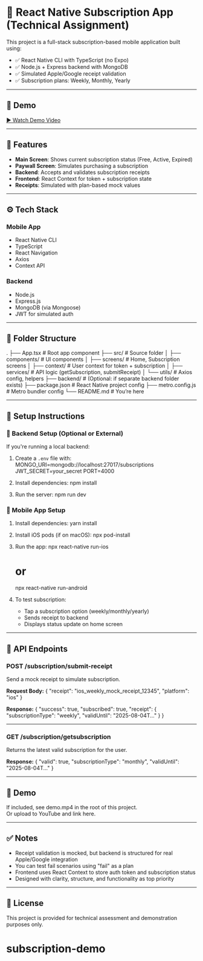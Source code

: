 # 📱 React Native Subscription App (Technical Assignment)


This project is a full-stack subscription-based mobile application built using:

- ✅ React Native CLI with TypeScript (no Expo)
- ✅ Node.js + Express backend with MongoDB
- ✅ Simulated Apple/Google receipt validation
- ✅ Subscription plans: Weekly, Monthly, Yearly

---

## 🎥 Demo


[▶️ Watch Demo Video](demo.mov)

---

## 🧩 Features

- **Main Screen**: Shows current subscription status (Free, Active, Expired)
- **Paywall Screen**: Simulates purchasing a subscription
- **Backend**: Accepts and validates subscription receipts
- **Frontend**: React Context for token + subscription state
- **Receipts**: Simulated with plan-based mock values

---

## ⚙️ Tech Stack

### Mobile App
- React Native CLI
- TypeScript
- React Navigation
- Axios
- Context API

### Backend
- Node.js
- Express.js
- MongoDB (via Mongoose)
- JWT for simulated auth

---

## 📁 Folder Structure

.
├── App.tsx                # Root app component
├── src/                   # Source folder
│   ├── components/        # UI components
│   ├── screens/           # Home, Subscription screens
│   ├── context/           # User context for token + subscription
│   ├── services/          # API logic (getSubscription, submitReceipt)
│   └── utils/             # Axios config, helpers
├── backend/               # (Optional: if separate backend folder exists)
├── package.json           # React Native project config
├── metro.config.js        # Metro bundler config
└── README.md              # You’re here

---

## 🚀 Setup Instructions

### 🔧 Backend Setup (Optional or External)

If you're running a local backend:

1. Create a `.env` file with:
   MONGO_URI=mongodb://localhost:27017/subscriptions
   JWT_SECRET=your_secret
   PORT=4000

2. Install dependencies:
   npm install

3. Run the server:
   npm run dev

### 📱 Mobile App Setup

1. Install dependencies:
   yarn install

2. Install iOS pods (if on macOS):
   npx pod-install

3. Run the app:
   npx react-native run-ios
   # or
   npx react-native run-android

4. To test subscription:
   - Tap a subscription option (weekly/monthly/yearly)
   - Sends receipt to backend
   - Displays status update on home screen

---

## 📡 API Endpoints

### POST /subscription/submit-receipt
Send a mock receipt to simulate subscription.

**Request Body:**
{
  "receipt": "ios_weekly_mock_receipt_12345",
  "platform": "ios"
}

**Response:**
{
  "success": true,
  "subscribed": true,
  "receipt": {
    "subscriptionType": "weekly",
    "validUntil": "2025-08-04T..."
  }
}

---

### GET /subscription/getsubscription
Returns the latest valid subscription for the user.

**Response:**
{
  "valid": true,
  "subscriptionType": "monthly",
  "validUntil": "2025-08-04T..."
}

---

## 🎥 Demo

If included, see demo.mp4 in the root of this project.  
Or upload to YouTube and link here.

---

## ✅ Notes

- Receipt validation is mocked, but backend is structured for real Apple/Google integration
- You can test fail scenarios using "fail" as a plan
- Frontend uses React Context to store auth token and subscription status
- Designed with clarity, structure, and functionality as top priority

---

## 📄 License

This project is provided for technical assessment and demonstration purposes only.
# subscription-demo

